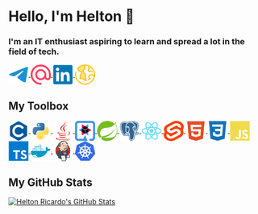 # Hello, I'm Helton 🤠

### I'm an IT enthusiast aspiring to learn and spread a lot in the field of tech.

<a href="https://t.me/heltonricardo">
    <img align="center" src="assets/telegram.svg" title="Telegram: heltonricardo" height="40" width="40" />
</a>
<a href="mailto:contato@helton.info">
    <img align="center" src="assets/email.svg" title="E-mail: contato@helton.info" height="40" width="40" />
</a>
<a href="https://linkedin.com/in/heltonricardo">
    <img align="center" src="assets/linkedin.svg" title="LinkedIn: heltonricardo" height="40" width="40" />
</a>
<a href="https://helton.info">
    <img align="center" src="assets/site.svg" title="Site: helton.info" height="40" width="40" />
</a>

<br />

## My Toolbox

<a href="https://github.com/search?l=C&q=user%3Aheltonricardo&type=Repositories">
    <img align="center" src="assets/c.svg" title="C" width="40" height="40"/>
</a>
<a href="https://github.com/search?l=Python&q=user%3Aheltonricardo&type=Repositories">
    <img align="center" src="assets/python.svg" title="Python" width="40" height="40"/>
</a>
<a href="https://github.com/search?l=Java&q=user%3Aheltonricardo&type=Repositories">
    <img align="center" src="assets/java.svg" title="Java" width="40" height="40"/>
</a>
<a href="https://quarkus.io/">
    <img align="center" src="assets/quarkus.svg" title="Quarkus" width="40" height="40"/>
<a href="https://spring.io/">
    <img align="center" src="assets/spring.svg" title="Spring" width="40" height="40"/>
</a>
</a>
<a href="https://www.postgresql.org">
    <img align="center" src="assets/postgresql.svg" title="PostgreSQL" width="40" height="40"/>
</a>
<a href="https://github.com/search?q=user%3Aheltonricardo+react&type=Repositories">
    <img align="center" src="assets/react.svg" title="React" width="40" height="40"/>
</a>
<a href="https://github.com/search?l=Svelte&q=user%3Aheltonricardo&type=Repositories">
    <img align="center" src="assets/svelte.svg" title="Svelte" width="40" height="40"/>
</a>
<a href="https://www.w3.org/html/">
    <img align="center" src="assets/html.svg" title="HTML5" width="40" height="40"/>
</a>
<a href="https://www.w3schools.com/css/">
    <img align="center" src="assets/css.svg" title="CSS3" width="40" height="40"/>
</a>
<a href="https://github.com/search?l=JavaScript&q=user%3Aheltonricardo&type=Repositories">
    <img align="center" src="assets/javascript.svg" title="JavaScript" width="40" height="40"/>
</a>
<a href="https://github.com/search?l=TypeScript&q=user%3Aheltonricardo&type=Repositories">
    <img align="center" src="assets/typescript.svg" title="TypeScript" width="40" height="40"/>
</a>
<a href="https://www.docker.com/">
    <img align="center" src="assets/docker.svg" title="Docker" width="40" height="40"/>
</a>
<a href="https://www.jenkins.io">
    <img align="center" src="assets/jenkins.svg" title="Jenkins" width="40" height="40"/>
</a>
<a href="https://kubernetes.io">
    <img align="center" src="assets/kubernetes.svg" title="Kubernetes" width="40" height="40"/>
</a>

<br />

## My GitHub Stats

<a href="https://github.com/heltonricardo/github-readme-stats">
    <img title="Helton Ricardo's GitHub Stats"
src="https://github-readme-stats-alpha-ashen.vercel.app/api?username=heltonricardo&count_private=true&include_all_commits=true&show_icons=true&custom_title=Helton%20Ricardo&hide_border=true&border_radius=8&theme=tokyonight" />
</a>
